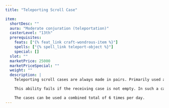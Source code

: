 ```yaml
---
title: "Teleporting Scroll Case"

item:
  shortDesc: ""
  aura: "Moderate conjuration (teleportation)"
  casterLevel: "13th"
  prerequisites:
    feats: ["{% feat_link craft-wondrous-item %}"]
    spells: ["{% spell_link teleport-object %}"]
    special: []
  slot: ""
  marketPrice: 25000
  marketPriceSpecial: ""
  weight: ""
  description: |
    Teleporting scroll cases are always made in pairs. Primarily used as communication between major cities or between military groups, these items have the ability to transport their contents between the two cases. When a scroll, or other similar item (such as a scroll carrying military orders) is placed into one case and the command word spoken, the contents are instantly transported to the second case in the pair. The receiving case will glow faintly from within, alerting its carrier that it has received something from the other case.

    This ability fails if the receiving case is not empty. In such a case, the item being transported simply stays in the originating case. The attempt still uses one of the charges for the cases, but as long as charges remain, the sender can attempt to send the scroll again.

    The cases can be used a combined total of 6 times per day.
---
```

